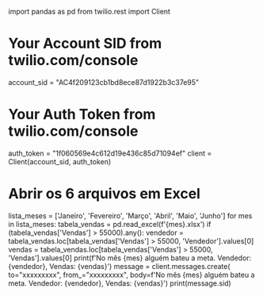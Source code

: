import pandas as pd
from twilio.rest import Client

# Your Account SID from twilio.com/console
account_sid = "AC4f209123cb1bd8ece87d1922b3c37e95"
# Your Auth Token from twilio.com/console
auth_token  = "1f060569e4c612d19e436c85d71094ef"
client = Client(account_sid, auth_token)

# Abrir os 6 arquivos em Excel
lista_meses = ['Janeiro', 'Fevereiro', 'Março', 'Abril', 'Maio', 'Junho']
for mes in lista_meses:
    tabela_vendas = pd.read_excel(f'{mes}.xlsx')
    if (tabela_vendas['Vendas'] > 55000).any():
        vendedor = tabela_vendas.loc[tabela_vendas['Vendas'] > 55000, 'Vendedor'].values[0]
        vendas = tabela_vendas.loc[tabela_vendas['Vendas'] > 55000, 'Vendas'].values[0]
        print(f'No mês {mes} alguém bateu a meta. Vendedor: {vendedor}, Vendas: {vendas}')
        message = client.messages.create(
            to="xxxxxxxxx",
            from_="xxxxxxxxx",
            body=f'No mês {mes} alguém bateu a meta. Vendedor: {vendedor}, Vendas: {vendas}')
print(message.sid)
